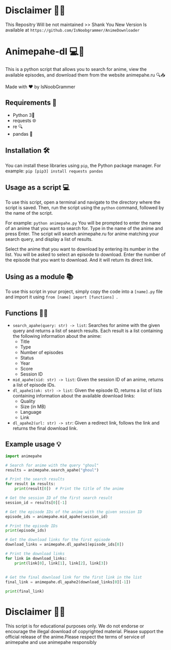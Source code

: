 # Disclaimer 🚨🚨
This Repositry Will be not maintained >> Shank You
New Version Is available at 
`https://github.com/IsNoobgrammer/AnimeDownloader`


# Animepahe-dl  💻🎥

This is a python script that allows you to search for anime, view the available episodes, and download them from the website animepahe.ru 🔍📥

Made with ❤️ by IsNoobGrammer

## Requirements 🧾

- Python 3🐍
- requests 🌐
- re 🔍
- pandas 🐼


## Installation 🛠️

You can install these libraries using `pip`, the Python package manager. For example:
`pip [pip3] install requests pandas`


## Usage as a script 💻

To use this script, open a terminal and navigate to the directory where the script is saved. Then, run the script using the `python` command, followed by the name of the script.

For example: `python animepahe.py`
You will be prompted to enter the name of an anime that you want to search for. Type in the name of the anime and press Enter. The script will search animepahe.ru for anime matching your search query, and display a list of results.

Select the anime that you want to download by entering its number in the list. You will be asked to select an episode to download. Enter the number of the episode that you want to download.
And it will return its direct link.


## Using as a module 📚
To use this script in your project, simply copy the code into a `[name].py` file and import it using `from [name] import [functions] `.

## Functions 🧑‍💼

- `search_apahe(query: str) -> list`: Searches for anime with the given query and returns a list of search results. Each result is a list containing the following information about the anime:
  - Title
  - Type
  - Number of episodes
  - Status
  - Year
  - Score
  - Session ID
- `mid_apahe(sid: str) -> list`: Given the session ID of an anime, returns a list of episode IDs.
- `dl_apahe1(ok: str) -> list`: Given the episode ID, returns a list of lists containing information about the available download links:
  - Quality
  - Size (in MB)
  - Language
  - Link
- `dl_apahe2(url: str) -> str`: Given a redirect link, follows the link and returns the final download link.

## Example usage 💡

```python
import animepahe

# Search for anime with the query "ghoul"
results = animepahe.search_apahe("ghoul")

# Print the search results
for result in results:
    print(result[0])  # Print the title of the anime

# Get the session ID of the first search result
session_id = results[0][-1]

# Get the episode IDs of the anime with the given session ID
episode_ids = animepahe.mid_apahe(session_id)

# Print the episode IDs
print(episode_ids)

# Get the download links for the first episode
download_links = animepahe.dl_apahe1(episode_ids[0])

# Print the download links
for link in download_links:
    print(link[0], link[1], link[2], link[3])
    
    
# Get the final download link for the first link in the list
final_link = animepahe.dl_apahe2(download_links[0][-1])

print(final_link)
```

# Disclaimer 🚨🚨
This script is for educational purposes only. We do not endorse or encourage the illegal download of copyrighted material. Please support the official release of the anime.Please respect the terms of service of animepahe and use animepahe responsibly
